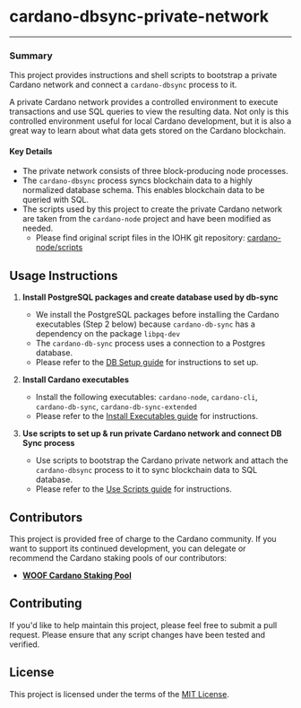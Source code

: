 # cardano-dbsync-private-network

---

### Summary
This project provides instructions and shell scripts to bootstrap a private Cardano network and connect a `cardano-dbsync` process to it. 

A private Cardano network provides a controlled environment to execute transactions and use SQL queries to view the resulting data.
Not only is this controlled environment useful for local Cardano development, 
but it is also a great way to learn about what data gets stored on the Cardano blockchain.

#### Key Details
- The private network consists of three block-producing node processes.
- The `cardano-dbsync` process syncs blockchain data to a highly normalized database schema. This enables blockchain data to be queried with SQL. 
- The scripts used by this project to create the private Cardano network are taken from the `cardano-node` project and have been modified as needed.
    - Please find original script files in the IOHK git repository: [cardano-node/scripts](https://github.com/input-output-hk/cardano-node/tree/master/scripts) 

## Usage Instructions
1. **Install PostgreSQL packages and create database used by db-sync** 
    
    * We install the PostgreSQL packages before installing the Cardano executables (Step 2 below) because `cardano-db-sync` has
      a dependency on the package `libpq-dev`  
    * The `cardano-db-sync` process uses a connection to a Postgres database.
    * Please refer to the [DB Setup guide](DB_SETUP.md) for instructions to set up.

2. **Install Cardano executables**

    * Install the following executables: `cardano-node`, `cardano-cli`, `cardano-db-sync`, `cardano-db-sync-extended`
    * Please refer to the [Install Executables guide](INSTALL_EXECUTABLES.md) for instructions.
    
3. **Use scripts to set up & run private Cardano network and connect DB Sync process**

    * Use scripts to bootstrap the Cardano private network and attach the `cardano-dbsync` process to it to sync blockchain data to SQL database.
    * Please refer to the [Use Scripts guide](USE_SCRIPTS.md) for instructions. 

## Contributors

This project is provided free of charge to the Cardano community. If you want to support its continued development, you can delegate or recommend the Cardano staking pools of our contributors:

- [**WOOF Cardano Staking Pool**](https://woofpool.github.io/)

## Contributing

If you'd like to help maintain this project, please feel free to submit a pull request. Please ensure that any script changes have been tested and verified.

## License

This project is licensed under the terms of the [MIT License](LICENSE).